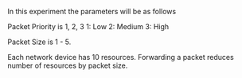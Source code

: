 In this experiment the parameters will be as follows

Packet Priority is 1, 2, 3
1: Low
2: Medium
3: High

Packet Size is 1 - 5.

Each network device has 10 resources.
Forwarding a packet reduces number of resources by packet size.